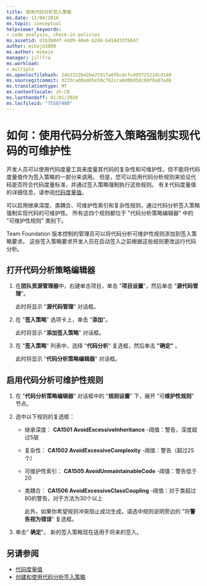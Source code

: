 ```yaml
---
title: 使用代码分析签入策略
ms.date: 11/04/2016
ms.topic: conceptual
helpviewer_keywords:
- code analysis, check-in policies
ms.assetid: d1b3b04f-4dd9-40e6-b2d4-b414d33fb647
author: mikejo5000
ms.author: mikejo
manager: jillfra
ms.workload:
- multiple
ms.openlocfilehash: 2de2322b42be2591fa0f6cdcfc49572322dcd140
ms.sourcegitcommit: d233ca00ad45e50cf62cca0d0b95dc69f0a87ad6
ms.translationtype: MT
ms.contentlocale: zh-CN
ms.lasthandoff: 01/01/2020
ms.locfileid: "75587480"
---
```

# <a name="how-to-enforce-maintainable-code-with-a-code-analysis-check-in-policy"></a>如何：使用代码分析签入策略强制实现代码的可维护性

开发人员可以使用代码度量工具来度量其代码的复杂性和可维护性，但不能将代码度量值作为签入策略的一部分来调用。 但是，您可以启用代码分析规则来验证代码是否符合代码度量标准，并通过签入策略强制执行这些规则。 有关代码度量值的详细信息，请参阅[代码度量值](../code-quality/code-metrics-values.md)。

可以启用继承深度、类耦合、可维护性索引和复杂性规则，通过代码分析签入策略强制实现代码的可维护性。 所有这四个规则都位于 "代码分析策略编辑器" 中的 "可维护性规则" 类别下。

Team Foundation 版本控制的管理员可以将代码分析可维护性规则添加到签入策略要求。 这些签入策略要求开发人员在启动签入之前根据这些规则更改运行代码分析。

## <a name="to-open-the-code-analysis-policy-editor"></a>打开代码分析策略编辑器

1. 在**团队资源管理器**中，右键单击项目，单击 "**项目设置**"，然后单击 "**源代码管理**"。

     此时将显示 "**源代码管理**" 对话框。

2. 在 "**签入策略**" 选项卡上，单击 "**添加**"。

     此时将显示 "**添加签入策略**" 对话框。

3. 在 "**签入策略**" 列表中，选择 "**代码分析**" 复选框，然后单击 **"确定"** 。

     此时将显示 "**代码分析策略编辑器**" 对话框。

## <a name="to-enable-code-analysis-maintainability-rules"></a>启用代码分析可维护性规则

1. 在 "**代码分析策略编辑器**" 对话框中的 "**规则设置**" 下，展开 "可**维护性规则**" 节点。

2. 选中以下规则的复选框：

   - 继承深度： **CA1501 AvoidExcessiveInheritance** -阈值：警告，深度超过5层

   - 复杂性： **CA1502 AvoidExcessiveComplexity** -阈值：警告（超过25个）

   - 可维护性索引： **CA1505 AvoidUnmaintainableCode** -阈值：警告低于20

   - 类耦合： **CA1506 AvoidExcessiveClassCoupling** -阈值：对于类超过80的警告，对于方法为30个以上

     此外，如果你希望规则冲突阻止成功生成，请选中规则说明旁边的 "将**警告视为错误**" 复选框。

3. 单击" **确定**"。 新的签入策略现在适用于将来的签入。

## <a name="see-also"></a>另请参阅

- [代码度量值](../code-quality/code-metrics-values.md)
- [创建和使用代码分析签入策略](../code-quality/how-to-create-or-update-standard-code-analysis-check-in-policies.md)
